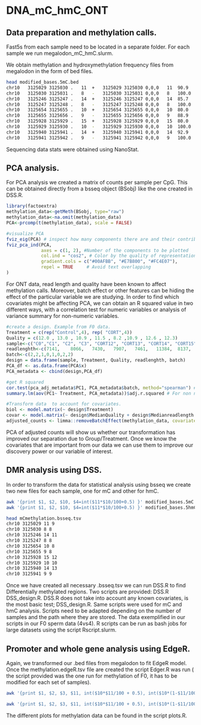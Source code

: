 # DNA_mC_hmC_ONT

## Data preparation and methylation calls. 

Fast5s from each sample need to be located in a separate folder. For each sample we run megalodon_mC_hmC.slurm.

We obtain methylation and hydroxymethylation frequency files from megalodon in the form of bed files.
```bash
head modified_bases.5mC.bed
chr10	3125029	3125030	.	11	+	3125029	3125030	0,0,0	11	90.9
chr10	3125030	3125031	.	8	-	3125030	3125031	0,0,0	8	100.0
chr10	3125246	3125247	.	14	+	3125246	3125247	0,0,0	14	85.7
chr10	3125247	3125248	.	8	-	3125247	3125248	0,0,0	8	100.0
chr10	3125654	3125655	.	10	+	3125654	3125655	0,0,0	10	80.0
chr10	3125655	3125656	.	9	-	3125655	3125656	0,0,0	9	88.9
chr10	3125928	3125929	.	15	+	3125928	3125929	0,0,0	15	80.0
chr10	3125929	3125930	.	10	-	3125929	3125930	0,0,0	10	100.0
chr10	3125940	3125941	.	14	+	3125940	3125941	0,0,0	14	92.9
chr10	3125941	3125942	.	9	-	3125941	3125942	0,0,0	9	100.0
```
Sequencing data stats were obtained using NanoStat.

## PCA analysis.

For PCA analysis we created a matrix of counts per sample per CpG. This can be obtained directly from a bsseq object (BSobj) like the one created in DSS.R.

```R
library(factoextra)
methylation_data<-getMeth(BSobj, type="raw")
methylation_data<-na.omit(methylation_data)
PCA<-prcomp(t(methylation_data), scale = FALSE)

#visualize PCA
fviz_eig(PCA) # inspect how many components there are and their contribution to the total.
fviz_pca_ind(PCA,
             axes = c(1, 2), #Number of the components to be plotted
             col.ind = "cos2", # Color by the quality of representation
             gradient.cols = c("#00AFBB", "#E7B800", "#FC4E07"),
             repel = TRUE     # Avoid text overlapping
)
```
For ONT data, read length and quality have been known to affect methylation calls. Moreover, batch effect or other features can be hiding the effect of the particular variable we are studying.
In order to find which covariates might be affecting PCA, we can obtain an R squared value in two different ways, with a correlation test for numeric variables or analysis of variance summary for non-numeric variables.

```R
#create a design. Example from F0 data.
Treatment = c(rep("Control",4), rep( "CORT",4))
Quality = c(12.0 , 13.0 , 10.9 , 11.5 , 8.2 ,10.9 , 12.6 , 12.3)
sample<-c("C0","C1", "C2", "C3", "CORT12", "CORT13", "CORT14", "CORT15")
readlenghth<-c(7141,	8066,	7430,	7907,	7461,	11384,	8137,	8806)
batch<-c(2,2,1,0,1,0,2,2)
design = data.frame(sample, Treatment, Quality, readlenghth, batch)
PCA_df <- as.data.frame(PCA$x)
PCA_metadata <- cbind(design,PCA_df)

#get R squared
cor.test(pca_adj_metadata$PC1, PCA_metadata$batch, method="spearman") # for numeric values
summary.lm(aov(PC1~ Treatment, PCA_metadata))$adj.r.squared # For non numeric values

#Transform data  to account for covariates.
biol <- model.matrix(~ design$Treatment)
covar <- model.matrix(~ design$MedianQuality + design$Medianreadlength + design$batch)
adjusted_counts <- limma::removeBatchEffect(methylation_data, covariates=covar, design=biol)
```
PCA of adjusted counts will show us whether our transformation has improved our separation due to Group/Treatment. Once we know the covariates that are important from our data we can use them to improve our discovery power or our variable of interest.


## DMR analysis using DSS.
In order to transform the data for statistical analysis using bsseq we create two new files for each sample, one for mC and other for hmC.
```bash
awk '{print $1, $2, $10, $4=int($11*$10/100+0.5) }' modified_bases.5mC.bed > mCmethylation.bsseq.tsv
awk '{print $1, $2, $10, $4=int($11*$10/100+0.5) }' modified_bases.5hmC.bed > hmCmethylation.bsseq.tsv

head mCmethylation.bsseq.tsv
chr10 3125029 11 9
chr10 3125030 8 8
chr10 3125246 14 11
chr10 3125247 8 8
chr10 3125654 10 8
chr10 3125655 9 8
chr10 3125928 15 12
chr10 3125929 10 10
chr10 3125940 14 13
chr10 3125941 9 9
```
Once we have created all necessary .bsseq.tsv we can run DSS.R to find Differentially methylated regions. Two scripts are provided: DSS.R DSS_design.R. DSS.R does not take into account any known covariates, is the most basic test; DSS_design.R. Same scripts were used for mC and hmC analysis. Scripts need to be adapted depending on the number of samples and the path where they are stored. The data exemplified in our scripts in our F0 sperm data (4vs4). R scripts can be run as bash jobs for large datasets using the script Rscript.slurm.


## Promoter and whole gene analysis using EdgeR.

Again, we transformed our .bed files from megalodon to fit EdgeR model. Once the methylation.edgeR.tsv file are created the script Edger.R was run ( the script provided was the one run for methylation of F0, it has to be modified for each set of samples).
```bash
awk '{print $1, $2, $3, $11, int($10*$11/100 + 0.5), int($10*(1-$11/100) + 0.5)}' modified_bases.5mC.bed | sed 's/^/chr/' | sed 's/ /\t/g' > methylation.edgeR.tsv

awk '{print $1, $2, $3, $11, int($10*$11/100 + 0.5), int($10*(1-$11/100) + 0.5)}' modified_bases.5hmC.bed | sed 's/^/chr/' | sed 's/ /\t/g' > hmethylation.edgeR.tsv
```


The different plots for methylation data can be found in the script plots.R.
